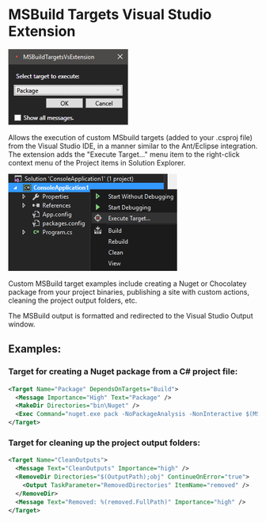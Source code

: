 # MSBuild Targets Visual Studio Extension

![img1](img1.png)

Allows the execution of custom MSbuild targets (added to your .csproj file) from the Visual Studio IDE, in a manner similar to the Ant/Eclipse integration. The extension adds the "Execute Target..." menu item to the right-click context menu of the Project items in Solution Explorer.

![img2](img2.png)

Custom MSBuild target examples include creating a Nuget or Chocolatey package from your project binaries, publishing a site with custom actions, cleaning the project output folders, etc.

The MSBuild output is formatted and redirected to the Visual Studio Output window.

## Examples:

### Target for creating a Nuget package from a C# project file:
```xml
<Target Name="Package" DependsOnTargets="Build">
  <Message Importance="High" Text="Package" />
  <MakeDir Directories="bin\Nuget" />
  <Exec Command="nuget.exe pack -NoPackageAnalysis -NonInteractive $(MSBuildProjectName).csproj" />
</Target>
```

### Target for cleaning up the project output folders:
```xml
<Target Name="CleanOutputs">
  <Message Text="CleanOutputs" Importance="high" />
  <RemoveDir Directories="$(OutputPath);obj" ContinueOnError="true">
    <Output TaskParameter="RemovedDirectories" ItemName="removed" />
  </RemoveDir>
  <Message Text="Removed: %(removed.FullPath)" Importance="high" />
</Target>
```

